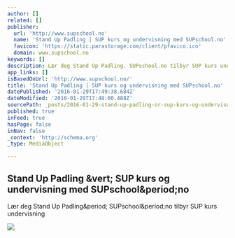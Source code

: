 ```yaml
---
author: []
related: []
publisher:
  url: 'http://www.supschool.no'
  name: 'Stand Up Padling | SUP kurs og undervisning med SUPschool.no'
  favicon: 'https://static.parastorage.com/client/pfavico.ico'
  domain: www.supschool.no
keywords: []
description: Lær deg Stand Up Padling. SUPschool.no tilbyr SUP kurs undervisning
app_links: []
isBasedOnUrl: 'http://www.supschool.no/'
title: 'Stand Up Padling | SUP kurs og undervisning med SUPschool.no'
datePublished: '2016-01-29T17:49:38.684Z'
dateModified: '2016-01-29T17:48:00.488Z'
sourcePath: _posts/2016-01-29-stand-up-padling-or-sup-kurs-og-undervisning-med-supschoolno.md
published: true
inFeed: true
hasPage: false
inNav: false
_context: 'http://schema.org'
_type: MediaObject

---
```

<article style=""><h1>Stand Up Padling &amp;vert; SUP kurs og undervisning med SUPschool&amp;period;no</h1><p>Lær deg Stand Up Padling&amp;period; SUPschool&amp;period;no tilbyr SUP kurs undervisning</p><img src="https://static.wixstatic.com/media/b1cd13f9d4dfb1450bbb325285106177.png" /></article>